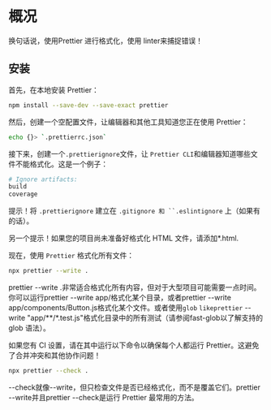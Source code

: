 # 概况
换句话说，使用Prettier 进行格式化，使用 linter来捕捉错误！


## 安装

首先，在本地安装 Prettier：

```sh
npm install --save-dev --save-exact prettier
```

然后，创建一个空配置文件，让编辑器和其他工具知道您正在使用 Prettier：

```sh
echo {}> `.prettierrc.json`
```

接下来，创建一个`.prettierignore`文件，让 `Prettier CLI`和编辑器知道哪些文件不能格式化。这是一个例子：

```sh
# Ignore artifacts:
build
coverage
```

提示！将 `.prettierignore` 建立在 `.gitignore 和 ``.eslintignore` 上（如果有的话）。

另一个提示！如果您的项目尚未准备好格式化 HTML 文件，请添加*.html.

现在，使用 `Prettier` 格式化所有文件：

```sh
npx prettier --write .
```

prettier --write .非常适合格式化所有内容，但对于大型项目可能需要一点时间。你可以运行prettier --write app/格式化某个目录，或者prettier --write app/components/Button.js格式化某个文件。或者使用`glob` `likeprettier` --write "app/**/*.test.js"格式化目录中的所有测试（请参阅fast-glob以了解支持的 glob 语法）。

如果您有 CI 设置，请在其中运行以下命令以确保每个人都运行 Prettier。这避免了合并冲突和其他协作问题！

```sh
npx prettier --check .
```

--check就像--write，但只检查文件是否已经格式化，而不是覆盖它们。prettier --write并且prettier --check是运行 Prettier 最常用的方法。
